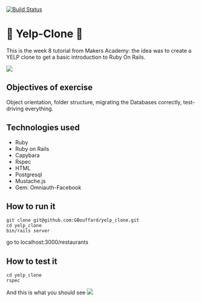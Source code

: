 [![Build Status](https://travis-ci.org/GBouffard/yelp_clone.svg?branch=master)](https://travis-ci.org/GBouffard/yelp_clone)

:fork_and_knife: Yelp-Clone :fork_and_knife:
===
This is the week 8 tutorial from Makers Academy: the idea was to create a YELP clone to get a basic introduction to Ruby On Rails.

![](pic_to_come)

Objectives of exercise
----
Object orientation, folder structure, migrating the Databases correctly, test-driving everything.

Technologies used
----
- Ruby
- Ruby on Rails
- Capybara
- Rspec
- HTML
- Postgresql
- Mustache.js
- Gem: Omniauth-Facebook

How to run it
----
```
git clone git@github.com:GBouffard/yelp_clone.git
cd yelp_clone
bin/rails server
```
go to localhost:3000/restaurants

How to test it
----
```
cd yelp_clone
rspec
```

And this is what you should see
![](pic_to_come)